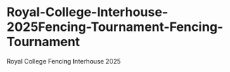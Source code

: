 # Royal-College-Interhouse-2025Fencing-Tournament-Fencing-Tournament
Royal College Fencing Interhouse 2025
